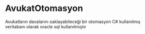 # AvukatOtomasyon
 Avukatların davalarını saklayabileceği bir otomasyon
 C# kullanılmış veritabanı olarak oracle sql kullanılmıştır

